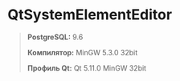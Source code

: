# QtSystemElementEditor

>**PostgreSQL:**  9.6
>
>**Компилятор:**  MinGW 5.3.0 32bit
>
>**Профиль Qt:**  Qt 5.11.0 MinGW 32bit
